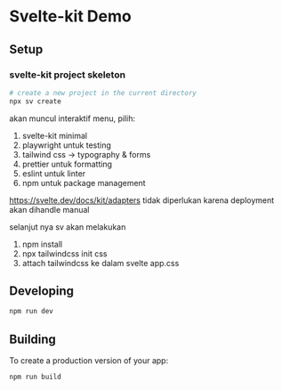 # Svelte-kit Demo

## Setup
### svelte-kit project skeleton
```bash
# create a new project in the current directory
npx sv create
```
akan muncul interaktif menu, pilih:
1. svelte-kit minimal
2. playwright untuk testing
3. tailwind css -> typography & forms
4. prettier untuk formatting
5. eslint untuk linter
6. npm untuk package management

https://svelte.dev/docs/kit/adapters tidak diperlukan karena deployment akan dihandle manual

selanjut nya sv akan melakukan
1. npm install
2. npx tailwindcss init css
3. attach tailwindcss ke dalam svelte app.css


## Developing
```bash
npm run dev
```

## Building

To create a production version of your app:

```bash
npm run build
```